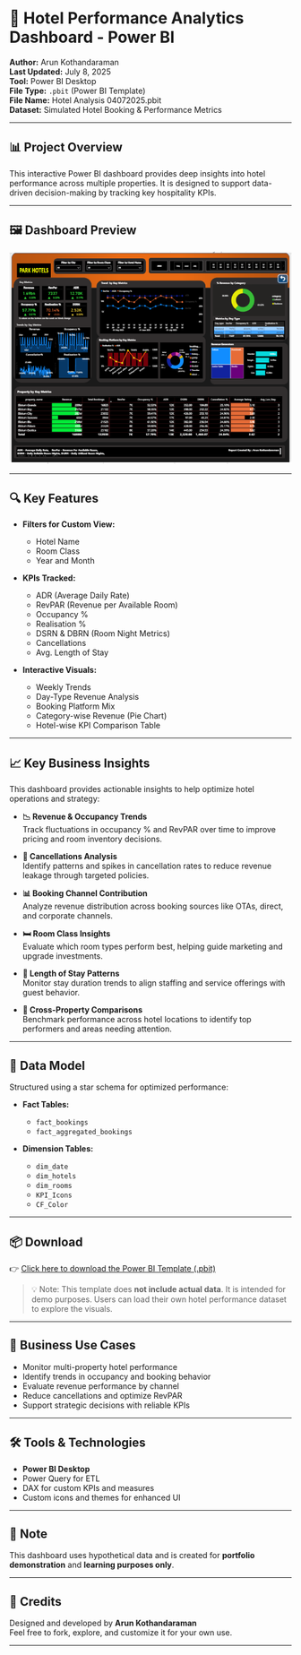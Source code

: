 # 🏨 Hotel Performance Analytics Dashboard - Power BI  
**Author:** Arun Kothandaraman  
**Last Updated:** July 8, 2025  
**Tool:** Power BI Desktop  
**File Type:** `.pbit` (Power BI Template)  
**File Name:** Hotel Analysis 04072025.pbit  
**Dataset:** Simulated Hotel Booking & Performance Metrics  

---

## 📊 Project Overview

This interactive Power BI dashboard provides deep insights into hotel performance across multiple properties. It is designed to support data-driven decision-making by tracking key hospitality KPIs.

---

## 🖼️ Dashboard Preview

![Hotel Dashboard Preview](https://github.com/ArunKothandaraman94/Hotel-Analysis-Report/blob/main/Hotel%20Analysis%20Image%2010072025.png?raw=true)

---

## 🔍 Key Features

- **Filters for Custom View:**
  - Hotel Name
  - Room Class
  - Year and Month

- **KPIs Tracked:**
  - ADR (Average Daily Rate)
  - RevPAR (Revenue per Available Room)
  - Occupancy %
  - Realisation %
  - DSRN & DBRN (Room Night Metrics)
  - Cancellations
  - Avg. Length of Stay

- **Interactive Visuals:**
  - Weekly Trends
  - Day-Type Revenue Analysis
  - Booking Platform Mix
  - Category-wise Revenue (Pie Chart)
  - Hotel-wise KPI Comparison Table

---

## 📈 Key Business Insights

This dashboard provides actionable insights to help optimize hotel operations and strategy:

- **📉 Revenue & Occupancy Trends**  
  Track fluctuations in occupancy % and RevPAR over time to improve pricing and room inventory decisions.

- **🚫 Cancellations Analysis**  
  Identify patterns and spikes in cancellation rates to reduce revenue leakage through targeted policies.

- **📊 Booking Channel Contribution**  
  Analyze revenue distribution across booking sources like OTAs, direct, and corporate channels.

- **🛏️ Room Class Insights**  
  Evaluate which room types perform best, helping guide marketing and upgrade investments.

- **🧳 Length of Stay Patterns**  
  Monitor stay duration trends to align staffing and service offerings with guest behavior.

- **🏨 Cross-Property Comparisons**  
  Benchmark performance across hotel locations to identify top performers and areas needing attention.

---

## 📁 Data Model

Structured using a star schema for optimized performance:

- **Fact Tables:**
  - `fact_bookings`
  - `fact_aggregated_bookings`

- **Dimension Tables:**
  - `dim_date`
  - `dim_hotels`
  - `dim_rooms`
  - `KPI_Icons`
  - `CF_Color`

---

## 📦 Download

👉 [Click here to download the Power BI Template (.pbit)](Hotel%20Analysis%2004072025.pbit)

> 💡 Note: This template does **not include actual data**. It is intended for demo purposes. Users can load their own hotel performance dataset to explore the visuals.

---

## 🧠 Business Use Cases

- Monitor multi-property hotel performance  
- Identify trends in occupancy and booking behavior  
- Evaluate revenue performance by channel  
- Reduce cancellations and optimize RevPAR  
- Support strategic decisions with reliable KPIs  

---

## 🛠️ Tools & Technologies

- **Power BI Desktop**  
- Power Query for ETL  
- DAX for custom KPIs and measures  
- Custom icons and themes for enhanced UI  

---

## 📌 Note

This dashboard uses hypothetical data and is created for **portfolio demonstration** and **learning purposes only**.

---

## 🙌 Credits

Designed and developed by **Arun Kothandaraman**  
Feel free to fork, explore, and customize it for your own use.

---
